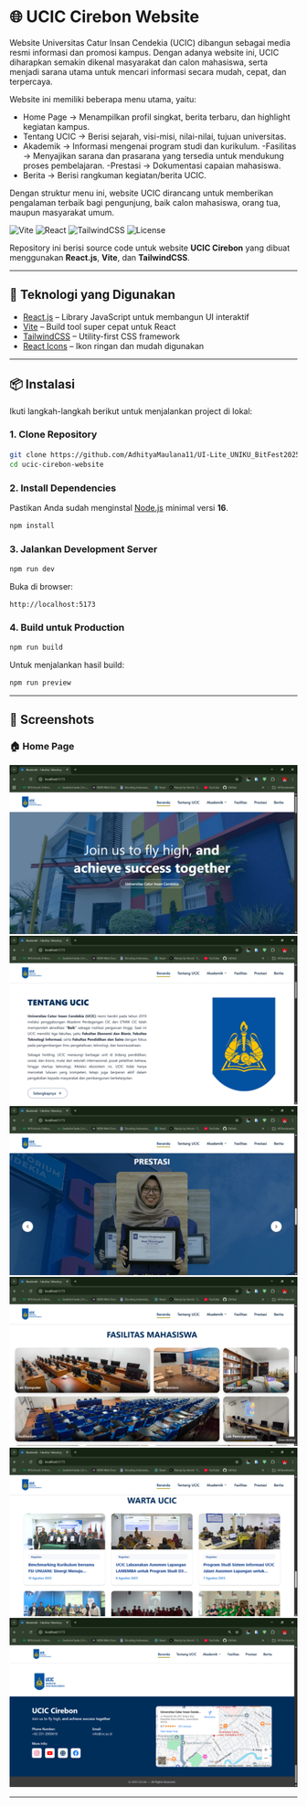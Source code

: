 # 🌐 UCIC Cirebon Website
Website Universitas Catur Insan Cendekia (UCIC) dibangun sebagai media resmi informasi dan promosi kampus. Dengan adanya website ini, UCIC diharapkan semakin dikenal masyarakat dan calon mahasiswa, serta menjadi sarana utama untuk mencari informasi secara mudah, cepat, dan terpercaya.

Website ini memiliki beberapa menu utama, yaitu:
- Home Page → Menampilkan profil singkat, berita terbaru, dan highlight kegiatan kampus.
- Tentang UCIC → Berisi sejarah, visi-misi, nilai-nilai, tujuan universitas.
- Akademik → Informasi mengenai program studi dan kurikulum.
-Fasilitas → Menyajikan sarana dan prasarana yang tersedia untuk mendukung proses pembelajaran.
-Prestasi → Dokumentasi capaian mahasiswa. 
- Berita → Berisi rangkuman kegiatan/berita UCIC. 

Dengan struktur menu ini, website UCIC dirancang untuk memberikan pengalaman terbaik bagi pengunjung, baik calon mahasiswa, orang tua, maupun masyarakat umum.

![Vite](https://img.shields.io/badge/Vite-646CFF?logo=vite&logoColor=white)
![React](https://img.shields.io/badge/React-20232A?logo=react&logoColor=61DAFB)
![TailwindCSS](https://img.shields.io/badge/Tailwind_CSS-38B2AC?logo=tailwind-css&logoColor=white)
![License](https://img.shields.io/badge/license-MIT-green)

Repository ini berisi source code untuk website **UCIC Cirebon** yang dibuat menggunakan **React.js**, **Vite**, dan **TailwindCSS**.

---

## 🚀 Teknologi yang Digunakan

- [React.js](https://react.dev/) – Library JavaScript untuk membangun UI interaktif
- [Vite](https://vitejs.dev/) – Build tool super cepat untuk React
- [TailwindCSS](https://tailwindcss.com/) – Utility-first CSS framework
- [React Icons](https://react-icons.github.io/react-icons/) – Ikon ringan dan mudah digunakan

---

## 📦 Instalasi

Ikuti langkah-langkah berikut untuk menjalankan project di lokal:

### 1. Clone Repository

```bash
git clone https://github.com/AdhityaMaulana11/UI-Lite_UNIKU_BitFest2025
cd ucic-cirebon-website
```

### 2. Install Dependencies

Pastikan Anda sudah menginstal [Node.js](https://nodejs.org/) minimal versi **16**.

```bash
npm install
```

### 3. Jalankan Development Server

```bash
npm run dev
```

Buka di browser:

```
http://localhost:5173
```

### 4. Build untuk Production

```bash
npm run build
```

Untuk menjalankan hasil build:

```bash
npm run preview
```

---
## 📸 Screenshots

### 🏠 Home Page
![Hero Section](./screenshots/homePage-hero.png)  
![About Section](./screenshots/homePage-about.png)  
![Prestasi Section](./screenshots/homePage-prestasi.png)  
![Fasilitas Section](./screenshots/homePage-fasilitas.png)  
![Warta Section](./screenshots/homePage-warta.png)  
![Footer](./screenshots/homePage-footer.png)

---
